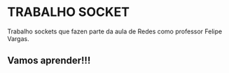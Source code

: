 # TRABALHO SOCKET 

Trabalho sockets que fazen parte da aula de Redes como professor Felipe Vargas.

## Vamos aprender!!!

